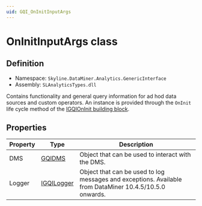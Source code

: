 ```yaml
---
uid: GQI_OnInitInputArgs
---
```


# OnInitInputArgs class

## Definition

- Namespace: `Skyline.DataMiner.Analytics.GenericInterface`
- Assembly: `SLAnalyticsTypes.dll`

Contains functionality and general query information for ad hod data sources and custom operators. An instance is provided through the `OnInit` life cycle method of the [IGQIOnInit building block](xref:GQI_IGQIOnInit).

## Properties

| Property | Type | Description |
| -------- | ---- | ----------- |
| DMS | [GQIDMS](xref:GQI_GQIDMS) | Object that can be used to interact with the DMS. |
| Logger | [IGQILogger](xref:GQI_IGQILogger) | Object that can be used to log messages and exceptions. Available from DataMiner 10.4.5/10.5.0 onwards. |
